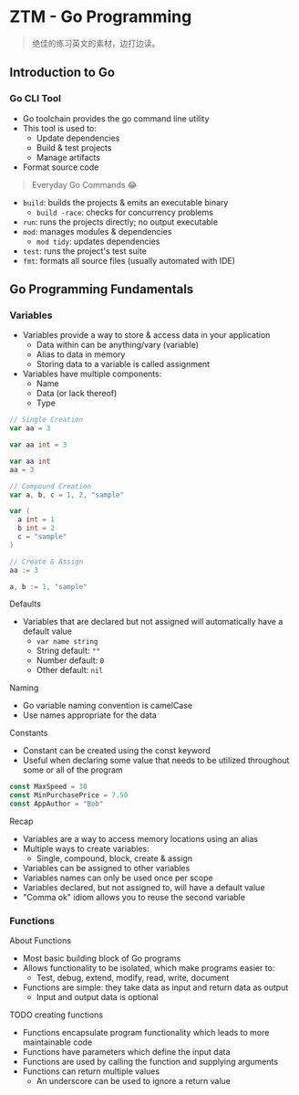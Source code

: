 # ZTM - Go Programming

> 绝佳的练习英文的素材，边打边读。

## Introduction to Go

### Go CLI Tool

- Go toolchain provides the go command line utility
- This tool is used to:
  - Update dependencies
  - Build & test projects
  - Manage artifacts
- Format source code

> Everyday Go Commands 😂

- `build`: builds the projects & emits an executable binary
  - `build -race`: checks for concurrency problems
- `run`: runs the projects directly; no output executable
- `mod`: manages modules & dependencies
  - `mod tidy`: updates dependencies
- `test`: runs the project's test suite
- `fmt`: formats all source files (usually automated with IDE)

## Go Programming Fundamentals

### Variables

- Variables provide a way to store & access data in your application
  - Data within can be anything/vary (variable)
  - Alias to data in memory
  - Storing data to a variable is called assignment
- Variables have multiple components:
  - Name
  - Data (or lack thereof)
  - Type
  
```go
// Single Creation
var aa = 3

var aa int = 3

var aa int
aa = 3

// Compound Creation
var a, b, c = 1, 2, "sample"

var (
  a int = 1
  b int = 2
  c = "sample"
)

// Create & Assign
aa := 3

a, b := 1, "sample"
```

Defaults

- Variables that are declared but not assigned will automatically have a default value
  - `var name string`
  - String default: `""`
  - Number default: `0`
  - Other default: `nil`

Naming

- Go variable naming convention is camelCase
- Use names appropriate for the data

Constants

- Constant can be created using the const keyword
- Useful when declaring some value that needs to be utilized throughout some or all of the program

```go
const MaxSpeed = 30
const MinPurchasePrice = 7.50
const AppAuthor = "Bob"
```

Recap

- Variables are a way to access memory locations using an alias
- Multiple ways to create variables:
  - Single, compound, block, create & assign
- Variables can be assigned to other variables
- Variables names can only be used once per scope
- Variables declared, but not assigned to, will have a default value
- "Comma ok" idiom allows you to reuse the second variable

### Functions

About Functions

- Most basic building block of Go programs
- Allows functionality to be isolated, which make programs easier to:
  - Test, debug, extend, modify, read, write, document
- Functions are simple: they take data as input and return data as output
  - Input and output data is optional

TODO creating functions

- Functions encapsulate program functionality which leads to more maintainable code
- Functions have parameters which define the input data
- Functions are used by calling the function and supplying arguments
- Functions can return multiple values
  - An underscore can be used to ignore a return value
